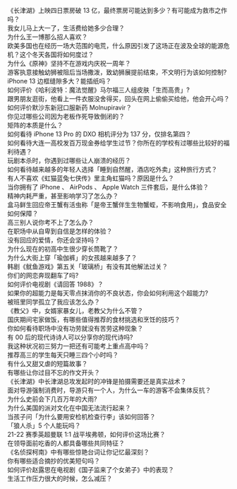 《长津湖》上映四日票房破 13 亿，最终票房可能达到多少？有可能成为救市之作吗？  
我女儿马上大一了，生活费给她多少合理？  
为什么王一博那么招人喜欢？  
欧美多国也在经历一场大范围的电荒，什么原因引发了这场正在波及全球的能源危机？这个冬天各国将如何度过？  
为什么《原神》坚持不在游戏内庆祝一周年？  
游客执意接触幼狮被阻后当场撒泼，致幼狮展提前结束，不文明行为该如何控制?  
iPhone 13 边框缝隙多大？能插纸吗？  
如何评价《哈利波特：魔法觉醒》马尔福三人组皮肤「生而高贵」?  
跟男朋友逛街，他看上一件衣服没舍得买，回头在网上偷偷买给他，他会开心吗？  
如何评价默沙东新冠口服新药 Molnupiravir？  
你见过哪些公司因为老板作死导致倒闭的？  
矩阵的本质是什么？  
如何看待 iPhone 13  Pro 的 DXO 相机评分为 137 分，仅排名第四？  
如何看待大连一高校发百万现金券给学生过节？你所在的学校有过哪些比较好的福利待遇？  
玩剧本杀时，你遇到过哪些让人崩溃的经历？  
如何看待越来越多的年轻人选择「睡到自然醒，酒店吃外卖」这种旅行方式？  
有人不喜欢《虹猫蓝兔七侠传》里主角虹猫吗？原因是什么？  
当你拥有了 iPhone 、 AirPods 、 Apple Watch 三件套后，是什么体验？  
精神内耗严重，甚至影响学习了怎么办？  
盒马鲜生回应帝王蟹有活虫称「是帝王蟹伴生生物蟹蛭，不影响食用」，食品安全如何保障？  
高三别人说你考不上了怎么办？  
在职场中从自卑到自信是怎样的体验？  
没有回应的爱情，你还会坚持吗？  
为什么现在的初高中生很少穿长筒靴了？  
为什么大街上穿「瑜伽裤」的女孩越来越多了？  
韩剧《鱿鱼游戏》第五关「玻璃桥」有没有其他解法过关？  
你们的网恋奔现翻车了吗?  
如何评价电视剧《请回答 1988》？  
如果你的超能力是每天零点抹消你的不良状态，你会如何利用这个超能力?  
被班里同学孤立了我应该怎么办？  
《教父》中，女婿家暴女儿，老教父为什么不管？  
国庆期间宅家做饭，有哪些值得推荐的食材挑选和烹饪的技巧？  
你如何看待职场中没有功劳就没有苦劳这种现象？  
有 00 后的现代诗诗人可以分享你的现代诗吗?  
我这种状况初三努力一把还有可能考上重点高中吗？  
推荐高三的学生每天只睡三四个小时吗？  
有什么又甜又虐的短篇故事？  
有哪些让你过目不忘的作文开头？  
《长津湖》中长津湖总攻发起时的冲锋是拍摄需要还是真实战术？  
面对导游强制消费时，导游只有一个人，为什么一车的游客不会集体反抗？  
为什么史前会下几百万年的大雨?  
为什么美国的派对文化在中国无法流行起来？  
当孩子问「为什么要用安检机检查行李」该如何回答？  
「狼人杀」5 个人能玩吗？  
21-22 赛季英超曼联 1:1 战平埃弗顿，如何评价这场比赛？  
在领导面前吃香的人都具备哪些共同特征？  
《名侦探柯南》中有哪些惊艳台词让你记忆最深刻？  
你有哪些适合摘抄的优美短句吗？  
如何评价赵露思在电视剧《国子监来了个女弟子》中的表现？  
生活工作压力很大的时候，怎么减压？  
